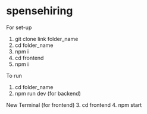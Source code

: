 # spensehiring
For set-up
1. git clone link folder_name
2. cd folder_name
3. npm i
4. cd frontend
5. npm i

To run
1. cd folder_name
2. npm run dev (for backend)
   
 New Terminal (for frontend)
3. cd frontend
4. npm start

 
